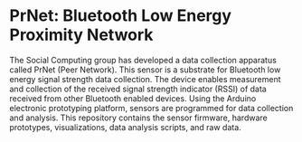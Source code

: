 # PrNet: Bluetooth Low Energy Proximity Network
The Social Computing group has developed a data collection apparatus called PrNet (Peer Network). This sensor is a substrate for Bluetooth low energy signal strength data collection. The device enables measurement and collection of the received signal strength indicator (RSSI) of data received from other Bluetooth enabled devices. Using the Arduino electronic prototyping platform, sensors are programmed for data collection and analysis. This repository contains the sensor firmware, hardware prototypes, visualizations, data analysis scripts, and raw data.
